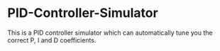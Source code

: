 # PID-Controller-Simulator
This is a PID controller simulator which can automatically tune you the correct P, I and D coefficients.
